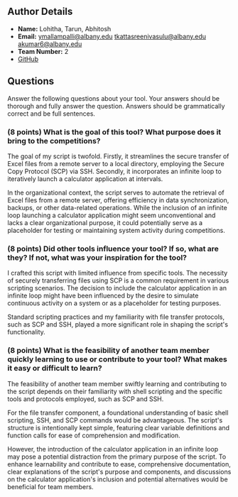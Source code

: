 ## Author Details

- **Name:** Lohitha, Tarun, Abhitosh
- **Email:** ymallampalli@albany.edu tkattasreenivasulu@albany.edu akumar6@albany.edu
- **Team Number:** 2
- [GitHub](https://github.com/tarunsaiks/650-RedTeamTools)

## Questions

Answer the following questions about your tool. Your answers should be thorough and fully answer the question. Answers should be grammatically correct and be full sentences.

### (8 points) What is the goal of this tool? What purpose does it bring to the competitions?

The goal of my script is twofold. Firstly, it streamlines the secure transfer of Excel files from a remote server to a local directory, employing the Secure Copy Protocol (SCP) via SSH. Secondly, it incorporates an infinite loop to iteratively launch a calculator application at intervals.

In the organizational context, the script serves to automate the retrieval of Excel files from a remote server, offering efficiency in data synchronization, backups, or other data-related operations. While the inclusion of an infinite loop launching a calculator application might seem unconventional and lacks a clear organizational purpose, it could potentially serve as a placeholder for testing or maintaining system activity during competitions.

### (8 points) Did other tools influence your tool? If so, what are they? If not, what was your inspiration for the tool?

I crafted this script with limited influence from specific tools. The necessity of securely transferring files using SCP is a common requirement in various scripting scenarios. The decision to include the calculator application in an infinite loop might have been influenced by the desire to simulate continuous activity on a system or as a placeholder for testing purposes.

Standard scripting practices and my familiarity with file transfer protocols, such as SCP and SSH, played a more significant role in shaping the script's functionality.

### (8 points) What is the feasibility of another team member quickly learning to use or contribute to your tool? What makes it easy or difficult to learn?

The feasibility of another team member swiftly learning and contributing to the script depends on their familiarity with shell scripting and the specific tools and protocols employed, such as SCP and SSH.

For the file transfer component, a foundational understanding of basic shell scripting, SSH, and SCP commands would be advantageous. The script's structure is intentionally kept simple, featuring clear variable definitions and function calls for ease of comprehension and modification.

However, the introduction of the calculator application in an infinite loop may pose a potential distraction from the primary purpose of the script. To enhance learnability and contribute to ease, comprehensive documentation, clear explanations of the script's purpose and components, and discussions on the calculator application's inclusion and potential alternatives would be beneficial for team members.
